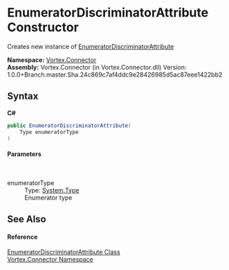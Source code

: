 # EnumeratorDiscriminatorAttribute Constructor 
 

Creates new instance of <a href="T_Vortex_Connector_EnumeratorDiscriminatorAttribute.md">EnumeratorDiscriminatorAttribute</a>

**Namespace:**&nbsp;<a href="N_Vortex_Connector.md">Vortex.Connector</a><br />**Assembly:**&nbsp;Vortex.Connector (in Vortex.Connector.dll) Version: 1.0.0+Branch.master.Sha.24c869c7af4ddc9e28426985d5ac87eee1422bb2

## Syntax

**C#**<br />
``` C#
public EnumeratorDiscriminatorAttribute(
	Type enumeratorType
)
```


#### Parameters
&nbsp;<dl><dt>enumeratorType</dt><dd>Type: <a href="https://docs.microsoft.com/dotnet/api/system.type" target="_blank">System.Type</a><br />Enumerator type</dd></dl>

## See Also


#### Reference
<a href="T_Vortex_Connector_EnumeratorDiscriminatorAttribute.md">EnumeratorDiscriminatorAttribute Class</a><br /><a href="N_Vortex_Connector.md">Vortex.Connector Namespace</a><br />